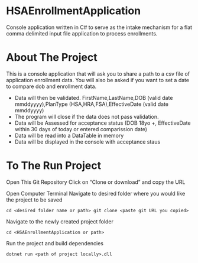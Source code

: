 # HSAEnrollmentApplication
Console application written in C# to serve as the intake mechanism for a flat comma delimited input file application to process enrollments.

# About The Project
This is a console application that will ask you to share a path to a csv file of application enrollment data. You will also be asked if you want to set a date to compare dob and enrollment data.

- Data will then be validated. 
 FirstName,LastName,DOB (valid date mmddyyyy),PlanType (HSA,HRA,FSA),EffectiveDate (valid date mmddyyyy)
- The program will close if the data does not pass validation.
- Data will be Assessed for acceptance status (DOB 18yo +, EffectiveDate within 30 days of today or entered comparission date)
- Data will be read into a DataTable in memory
- Data will be displayed in the console with acceptance staus

# To The Run Project
Open This Git Repository
Click on “Clone or download” and copy the URL

Open Computer Terminal
Navigate to desired folder where you would like the project to be saved

`cd <desired folder name or path>
git clone <paste git URL you copied>`

Navigate to the newly created project folder

`cd <HSAEnrollmentApplication or path>`

Run the project and build dependencies

`dotnet run <path of project locally>.dll`

